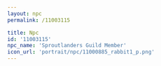 ```yaml
---
layout: npc
permalink: /11003115

title: Npc
id: '11003115'
npc_name: 'Sproutlanders Guild Member'
icon_url: 'portrait/npc/11000885_rabbit1_p.png'
---
```

